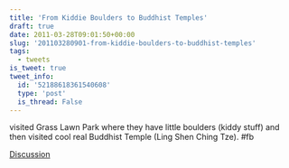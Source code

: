 ```yaml
---
title: 'From Kiddie Boulders to Buddhist Temples'
draft: true
date: 2011-03-28T09:01:50+00:00
slug: '201103280901-from-kiddie-boulders-to-buddhist-temples'
tags:
  - tweets
is_tweet: true
tweet_info:
  id: '52188618361540608'
  type: 'post'
  is_thread: False
---
```




visited Grass Lawn Park where they have little boulders (kiddy stuff) and then visited cool real Buddhist Temple (Ling Shen Ching Tze). #fb

[Discussion](https://x.com/sytelus/status/52188618361540608)
